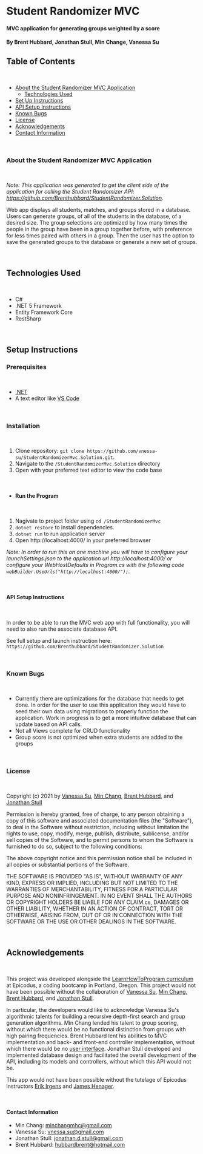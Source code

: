 # Student Randomizer MVC

#### MVC application for generating groups weighted by a score

#### By Brent Hubbard, Jonathan Stull, Min Change, Vanessa Su

## **Table of Contents**

<br />

* <a href="#about-the-student-randomizer-MVC-application">About the Student Randomizer MVC Application</a>
    * <a href="#technologies-used">Technologies Used</a>
* <a href="#Set-Up-instructions">Set Up Instructions</a>
* <a href="#API-setup-instructions">API Setup Instructions</a>
* <a href="#known-bugs">Known Bugs</a>
* <a href="#License">License</a>
* <a href="#Acknowledgements">Acknowledgements</a>
* <a href="#Contact-Information">Contact Information</a>

<br />

### About the Student Randomizer MVC Application

<br />

_Note: This application was generated to get the client side of the application for calling the Student Randomizer API: https://github.com/Brenthubbard/StudentRandomizer.Solution._

Web app displays all students, matches, and groups stored in a database. Users can generate groups, of all of the students in the database, of a desired size. The group selections are optimized by how many times the people in the group have been in a group together before, with preference for less times paired with others in a group. Then the user has the option to save the generated groups to the database or generate a new set of groups.

<br />

## Technologies Used

<br />

- C#
- .NET 5 Framework
- Entity Framework Core
- RestSharp

<br />

## Setup Instructions

### Prerequisites

<br />

- [.NET](https://dotnet.microsoft.com/)
- A text editor like [VS Code](https://code.visualstudio.com/)

<br />

### Installation

<br />

1. Clone repository: `git clone https://github.com/vnessa-su/StudentRandomizerMvc.Solution.git`.
2. Navigate to the `/StudentRandomizerMvc.Solution` directory
3. Open with your preferred text editor to view the code base

<br />

- #### **Run the Program**

<br />

1. Nagivate to project folder using `cd /StudentRandomizerMvc`
2. `dotnet restore` to install dependencies.
3. `dotnet run` to run application server
4. Open http://localhost:4000/ in your preferred browser

_Note: In order to run this on one machine you will have to configure your launchSettings.json to the application url http://localhost:4000/ or configure your WebHostDefaults in Program.cs with the following code `webBuilder.UseUrls("http://localhost:4000/");`._

<br />

#### **API Setup Instructions**

<br />

In order to be able to run the MVC web app with full functionality, you will need to also run the associate database API.

See full setup and launch instruction here: `https://github.com/Brenthubbard/StudentRandomizer.Solution`

<br />

### Known Bugs

<br />

- Currently there are optimizations for the database that needs to get done. In order for the user to use this application they would have to seed their own data using migrations to properly function the application. Work in progress is to get a more intuitive database that can update based on API calls.
- Not all Views complete for CRUD functionality
- Group score is not optimized when extra students are added to the groups

<br />

### License

<br />

Copyright (c) 2021 by [Vanessa Su](https://github.com/vnessa-su), [Min Chang](https://github.com/M-H-Chang), [Brent Hubbard](https://github.com/Brenthubbard), and [Jonathan Stull](https://github.com/jonathanstull)

Permission is hereby granted, free of charge, to any person obtaining a copy of this software and associated documentation files (the "Software"), to deal in the Software without restriction, including without limitation the rights to use, copy, modify, merge, publish, distribute, sublicense, and/or sell copies of the Software, and to permit persons to whom the Software is furnished to do so, subject to the following conditions:

The above copyright notice and this permission notice shall be included in all copies or substantial portions of the Software.

THE SOFTWARE IS PROVIDED "AS IS", WITHOUT WARRANTY OF ANY KIND, EXPRESS OR IMPLIED, INCLUDING BUT NOT LIMITED TO THE WARRANTIES OF MERCHANTABILITY, FITNESS FOR A PARTICULAR PURPOSE AND NONINFRINGEMENT. IN NO EVENT SHALL THE AUTHORS OR COPYRIGHT HOLDERS BE LIABLE FOR ANY CLAIM.cs, DAMAGES OR OTHER LIABILITY, WHETHER IN AN ACTION OF CONTRACT, TORT OR OTHERWISE, ARISING FROM, OUT OF OR IN CONNECTION WITH THE SOFTWARE OR THE USE OR OTHER DEALINGS IN THE SOFTWARE.

<br />

## **Acknowledgements**

<br />

This project was developed alongside the [LearnHowToProgram curriculum](learnhowtoprogram.com) at Epicodus, a coding bootcamp in Portland, Oregon. This project would not have been possible without the collaboration of [Vanessa Su](https://github.com/vnessa-su), [Min Chang](https://github.com/M-H-Chang), [Brent Hubbard](https://github.com/Brenthubbard), and [Jonathan Stull](https://github.com/jonathanstull).

In particular, the developers would like to acknowledge Vanessa Su's algorithmic talents for building a recursive depth-first search and group generation algorithms. Min Chang lended his talent to group scoring, without which there would be no functional distinction from groups with high pairing frequencies. Brent Hubbard lent his abilities to MVC implementation and back- and front-end controller implementation, without which there would be no [user interface](https://github.com/vnessa-su/StudentRandomizerMvc.Solution.git). Jonathan Stull developed and implemented database design and facilitated the overall development of the API, including its models and controllers, without which this API would not be.

This app would not have been possible without the tutelage of Epicodus instructors [Erik Irgens](https://github.com/erik-t-irgens) and [James Henager](https://github.com/jhenager).

<br />

#### Contact Information

- Min Chang: minchangmhc@gmail.com
- Vanessa Su: vnessa.su@gmail.com
- Jonathan Stull: jonathan.d.stull@gmail.com
- Brent Hubbard: hubbardbrent@hotmail.com
